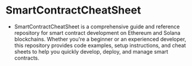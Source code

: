 # SmartContractCheatSheet
- SmartContractCheatSheet is a comprehensive guide and reference repository for smart contract development on Ethereum and 
Solana blockchains. Whether you're a beginner or an experienced developer, this repository provides code examples, 
setup instructions, and cheat sheets to help you quickly develop, deploy, and manage smart contracts.
